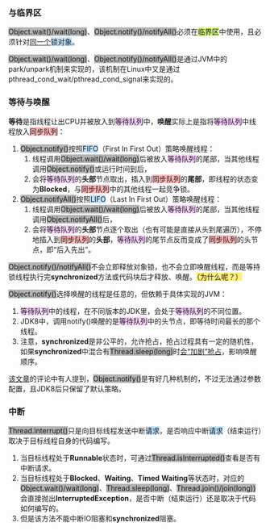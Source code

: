 ### 与临界区

<span style=background:#b3b3b3>Object.wait()/wait(long)</span>、<span style=background:#b3b3b3>Object.notify()/notifyAll()</span>必须在<span style=background:#d4fe7f>临界区</span>中使用，且必须针对<u>同一个</u><span style=background:#c2e2ff>锁对象</span>。

<span style=background:#b3b3b3>Object.wait()/wait(long)</span>、<span style=background:#b3b3b3>Object.notify()/notifyAll()</span>是通过JVM中的park/unpark机制来实现的，该机制在Linux中又是通过pthread_cond_wait/pthread_cond_signal来实现的。



### 等待与唤醒

**等待**是指线程让出CPU并被放入到<span style=background:#f8d2ff>等待队列</span>中，**唤醒**实际上是指将<span style=background:#f8d2ff>等待队列</span>中线程放入<span style=background:#ffb8b8>同步队列</span>：

1. <span style=background:#b3b3b3>Object.notify()</span>按照<span style=background:#c2e2ff>FIFO</span>（First In First Out）策略唤醒线程：
   1. 线程调用<span style=background:#b3b3b3>Object.wait()/wait(long)</span>后被放入<span style=background:#f8d2ff>等待队列</span>的尾部，当其他线程调用<span style=background:#b3b3b3>Object.notify()</span>或运行时间到后，
   2. 会将<span style=background:#f8d2ff>等待队列</span>的**头部**节点取出，插入到<span style=background:#ffb8b8>同步队列</span>的**尾部**，即线程的状态变为**Blocked**，与<span style=background:#ffb8b8>同步队列</span>中的其他线程一起竞争锁。
2. <span style=background:#b3b3b3>Object.notifyAll()</span>按照<span style=background:#c2e2ff>LIFO</span>（Last In First Out）策略唤醒线程：
   1. 线程调用<span style=background:#b3b3b3>Object.wait()/wait(long)</span>后被放入<span style=background:#f8d2ff>等待队列</span>的尾部，当其他线程调用<span style=background:#b3b3b3>Object.notifyAll()</span>后，
   2. 会将<span style=background:#f8d2ff>等待队列</span>的**头部**节点逐个取出（也有可能是直接从头到尾遍历），不停地插入到<span style=background:#ffb8b8>同步队列</span>的**头部**，<span style=background:#f8d2ff>等待队列</span>的尾节点反而变成了<span style=background:#ffb8b8>同步队列</span>的头节点，即“后入先出”。

<span style=background:#b3b3b3>Object.notify()/notifyAll()</span>不会立即释放对象锁，也不会立即唤醒线程，而是等持锁线程执行完**synchronized**方法或代码块后才释放、唤醒。<span style=background:#ffee7c>（为什么呢？）</span>

<span style=background:#b3b3b3>Object.notify()</span>选择唤醒的线程是任意的，但依赖于具体实现的JVM：

1. <span style=background:#f8d2ff>等待队列</span>中的线程，在不同版本的JDK里，会处于<span style=background:#f8d2ff>等待队列</span>的不同位置。
2. JDK8中，调用notify()唤醒的是<span style=background:#f8d2ff>等待队列</span>中的头节点，即等待时间最长的那个线程。
3. 注意，**synchronized**是非公平的，允许抢占，抢占过程具有一定的随机性，如果**synchronized**中混合有<span style=background:#b3b3b3>Thread.sleep(long)</span>时[会“加剧”抢占](https://www.jianshu.com/p/99f73827c616)，影响唤醒顺序。

[该文章](https://www.jianshu.com/p/ffc0c755fd8d)的评论中有人提到，<span style=background:#b3b3b3>Object.notify()</span>是有好几种机制的，不过无法通过参数配置，且JDK8后只保留了默认策略。



### 中断

<span style=background:#b3b3b3>Thread.interrupt()</span>只是向目标线程发送中断<span style=background:#c2e2ff>请求</span>，是否响应中断<span style=background:#c2e2ff>请求</span>（结束运行）取决于目标线程自身的代码编写。

1. 当目标线程处于**Runnable**状态时，可通过<span style=background:#b3b3b3>Thread.isInterrupted()</span>查看是否有中断请求。
2. 当目标线程处于**Blocked**、**Waiting**、**Timed** **Waiting**等状态时，对应的<span style=background:#b3b3b3>Object.wait()/wait(long)</span>、<span style=background:#b3b3b3>Thread.sleep(long)</span>、<span style=background:#b3b3b3>Thread.join()/join(long))</span>会直接抛出**InterruptedException**，是否中断（结束运行）还是取决于代码如何编写的。
3. 但是该方法不能中断IO阻塞和**synchronized**阻塞。